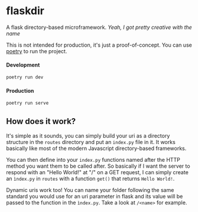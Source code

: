 # flaskdir

A flask directory-based microframework. _Yeah, I got pretty creative with the name_

This is not intended for production, it's just a proof-of-concept. You can use [poetry](https://python-poetry.org/) to run the project.

#### Development

```py
poetry run dev
```

#### Production

```py
poetry run serve
```

## How does it work?

It's simple as it sounds, you can simply build your uri as a directory structure in the `routes` directory and put an `index.py` file in it. It works basically like most of the modern Javascript directory-based frameworks.

You can then define into your `index.py` functions named after the HTTP method you want them to be called after. So basically if I want the server to respond with an "Hello World!" at "/" on a GET request, I can simply create an `ìndex.py` in `routes` with a function `get()` that returns `Hello World!`.

Dynamic uris work too! You can name your folder following the same standard you would use for an uri parameter in flask and its value will be passed to the function in the `ìndex.py`. Take a look at `/<name>` for example.
